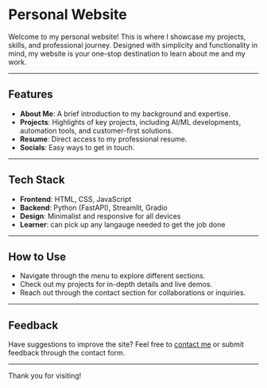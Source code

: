 # Personal Website

Welcome to my personal website! This is where I showcase my projects, skills, and professional journey. Designed with simplicity and functionality in mind, my website is your one-stop destination to learn about me and my work.

---

## Features
- **About Me**: A brief introduction to my background and expertise.
- **Projects**: Highlights of key projects, including AI/ML developments, automation tools, and customer-first solutions.
- **Resume**: Direct access to my professional resume.
- **Socials**: Easy ways to get in touch.

---

## Tech Stack
- **Frontend**: HTML, CSS, JavaScript
- **Backend**: Python (FastAPI), Streamlit, Gradio
- **Design**: Minimalist and responsive for all devices
- **Learner**: can pick up any langauge needed to get the job done
---

## How to Use
- Navigate through the menu to explore different sections.
- Check out my projects for in-depth details and live demos.
- Reach out through the contact section for collaborations or inquiries.

---

## Feedback
Have suggestions to improve the site? Feel free to [contact me](#contact) or submit feedback through the contact form.

---

Thank you for visiting!
